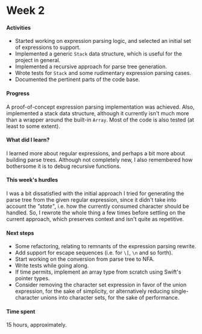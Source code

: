 # Week 2

#### Activities

- Started working on expression parsing logic, and selected an initial set of expressions to support.
- Implemented a generic `Stack` data structure, which is useful for the project in general.
- Implemented a recursive approach for parse tree generation.
- Wrote tests for `Stack` and some rudimentary expression parsing cases.
- Documented the pertinent parts of the code base.


#### Progress

A proof-of-concept expression parsing implementation was achieved. Also, implemented a stack data structure, although it currently isn't much more than a wrapper around the built-in `Array`. Most of the code is also tested (at least to some extent).


#### What did I learn?

I learned more about regular expressions, and perhaps a bit more about building parse trees. Although not completely new, I also remembered how bothersome it is to debug recursive functions.


#### This week's hurdles

I was a bit dissatisfied with the initial approach I tried for generating the parse tree from the given regular expression, since it didn't take into account the _"state"_, i.e. how the currently consumed character should be handled. So, I rewrote the whole thing a few times before settling on the current approach, which preserves context and isn't quite as repetitive.


#### Next steps

- Some refactoring, relating to remnants of the expression parsing rewrite.
- Add support for escape sequences (i.e. for `\[`, `\n` and so forth).
- Start working on the conversion from parse tree to NFA.
- Write tests while going along.
- If time permits, implement an array type from scratch using Swift's pointer types.
- Consider removing the character set expression in favor of the union expression, for the sake of simplicity, or alternatively reducing single-character unions into character sets, for the sake of performance.


#### Time spent

15 hours, approximately.
